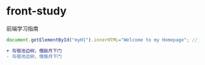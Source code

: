 # front-study
前端学习指南
```javascript
document.getElementById("myH1").innerHTML="Welcome to my Homepage"; //javascipt
```
```diff
+ 鸟宿池边树，僧敲月下门
- 鸟宿池边树，僧推月下门
```
